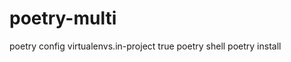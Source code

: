 # poetry-multi

<!-- poetry config installer.parallel false && \
poetry config virtualenvs.create false -->

poetry config virtualenvs.in-project true
poetry shell
poetry install
